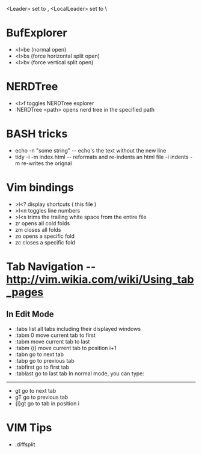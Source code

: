 &lt;Leader&gt; set to , 
&lt;LocalLeader&gt; set to \

BufExplorer
===========
* &lt;l&gt;be  (normal open)
* &lt;l&gt;bs  (force horizontal split open)
* &lt;l&gt;bv  (force vertical split open)

NERDTree
========
* &lt;l&gt;f        toggles NERDTree explorer
* :NERDTree &lt;path&gt;  opens nerd tree in the specified path

BASH tricks
===========
* echo -n "some string" -- echo's the text without the new line
* tidy -i -m index.html -- reformats and re-indents an html file -i indents -m re-writes the orignal

Vim bindings
============
* &gt;l&lt;?      display shortcuts ( this file )
* &gt;l&lt;n      toggles line numbers
* &gt;l&lt;s      trims the trailing white space from the entire file
* zr        opens all cold folds
* zm        closes all folds
* zo        opens a specific fold
* zc        closes a specific fold

Tab Navigation -- http://vim.wikia.com/wiki/Using_tab_pages
==============
In Edit Mode
------------
* :tabs         list all tabs including their displayed windows
* :tabm 0       move current tab to first
* :tabm         move current tab to last
* :tabm {i}     move current tab to position i+1
* :tabn         go to next tab
* :tabp         go to previous tab
* :tabfirst     go to first tab
* :tablast      go to last tab
In normal mode, you can type:
-----------------------------
* gt            go to next tab
* gT            go to previous tab
* {i}gt         go to tab in position i

VIM Tips
========
* :diffsplit <filename>
